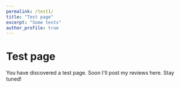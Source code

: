 ```yaml
---
permalink: /test1/
title: "Test page"
excerpt: "Some tests"
author_profile: true
---
```


Test page
===

You have discovered a test page. Soon I'll post my reviews here. Stay tuned!
